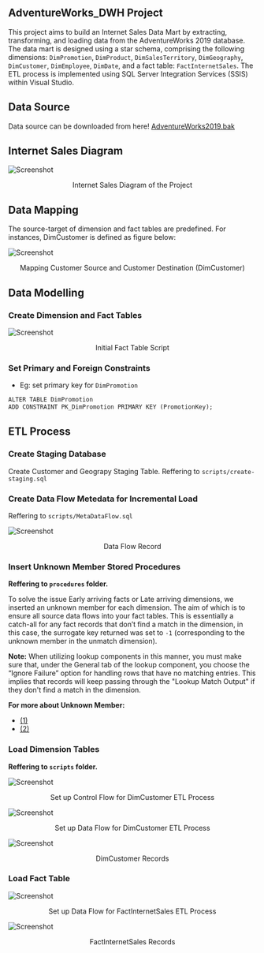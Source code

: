 ## AdventureWorks_DWH Project
This project aims to build an Internet Sales Data Mart by extracting, transforming, and loading data from the AdventureWorks 2019 database. The data mart is designed using a star schema, comprising the following dimensions: `DimPromotion`, `DimProduct`, `DimSalesTerritory`, `DimGeography`, `DimCustomer`, `DimEmployee`, `DimDate`, and a fact table: `FactInternetSales`. The ETL process is implemented using SQL Server Integration Services (SSIS) within Visual Studio.

## Data Source
Data source can be downloaded from here! [AdventureWorks2019.bak](https://github.com/Microsoft/sql-server-samples/releases/download/adventureworks/AdventureWorks2019.bak)

## Internet Sales Diagram

![Screenshot](data-mapping/InternetSales_Diagram.png)

<p align="center">Internet Sales Diagram of the Project</p>

## Data Mapping 
The source-target of dimension and fact tables are predefined. For instances, DimCustomer is defined as figure below:

![Screenshot](data-mapping/CustomerMapping.png)

<p align="center"> Mapping Customer Source and Customer Destination (DimCustomer) </p>

## Data Modelling
### Create Dimension and Fact Tables
![Screenshot](figures/CreateFactScript.png)

<p align="center">Initial Fact Table Script</p>

### Set Primary and Foreign Constraints 
- Eg: set primary key for `DimPromotion`

``` diff
ALTER TABLE DimPromotion 
ADD CONSTRAINT PK_DimPromotion PRIMARY KEY (PromotionKey);
```

## ETL Process
### Create Staging Database
Create Customer and Geograpy Staging Table. Reffering to `scripts/create-staging.sql`
### Create Data Flow Metedata for Incremental Load
Reffering to `scripts/MetaDataFlow.sql`

![Screenshot](figures/DataFlowMetaTable.png)

<p align="center">Data Flow Record</p>

### Insert Unknown Member Stored Procedures
**Reffering to `procedures` folder.**

To solve the issue Early arriving facts or Late arriving dimensions, we inserted an unknown member for each dimension. The aim of which is to ensure all source data flows into your fact tables. This is essentially a catch-all for any fact records that don’t find a match in the dimension, in this case, the surrogate key returned was set to `-1` (corresponding to the unknown member in the unmatch dimension).

**Note:**
When utilizing lookup components in this manner, you must make sure that, under the General tab of the lookup component, you choose the “Ignore Failure” option for handling rows that have no matching entries.  This implies that records will keep passing through the "Lookup Match Output" if they don't find a match in the dimension.  

**For more about Unknown Member:**
- [(1)](https://www.youtube.com/watch?v=weNidVsI6WQ)
- [(2)](https://bidesign.uk/data-warehousing-tip-6/)

### Load Dimension Tables
**Reffering to `scripts` folder.**

![Screenshot](figures/DimCustomerCF.png)

<p align="center">Set up Control Flow for DimCustomer ETL Process</p>

![Screenshot](figures/DimCustomerDF.png)

<p align="center">Set up Data Flow for DimCustomer ETL Process</p>

![Screenshot](figures/DimCustomerRecords.png)

<p align="center">DimCustomer Records</p>

### Load Fact Table
![Screenshot](figures/FactInternetSalesDF.png.png)

<p align="center">Set up Data Flow for FactInternetSales ETL Process</p>

![Screenshot](figures/FactInternetSalesRecords.png)

<p align="center">FactInternetSales Records</p>


